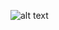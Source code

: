 ![alt text](https://preview.redd.it/gnbp43dejtf51.png?auto=webp&v=enabled&s=1fe5ae0089c82d952319fb438fa83d6e9aca6df1)

<!---
Zahkc/Zahkc is a ✨ special ✨ repository because its `README.md` (this file) appears on your GitHub profile.
You can click the Preview link to take a look at your changes.
--->

